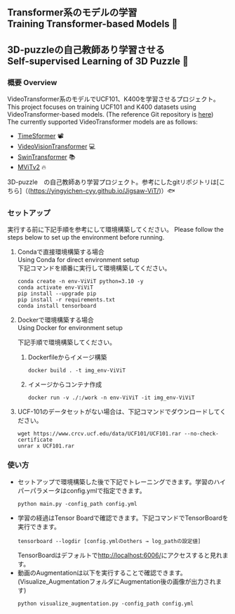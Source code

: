 ## Transformer系のモデルの学習 <br> Training Transformer-based Models 🚀
## 3D-puzzleの自己教師あり学習させる <br> Self-supervised Learning of 3D Puzzle 🎯



###  概要 Overview
VideoTransformer系のモデルでUCF101、K400を学習させるプロジェクト。<br>
This project focuses on training UCF101 and K400 datasets using VideoTransformer-based models. (The reference Git repository is [here](https://github.com/mx-mark/VideoTransformer-pytorch))<br>
The currently supported VideoTransformer models are as follows:
- [TimeSformer](https://arxiv.org/abs/2102.05095) 📽️
- [VideoVisionTransformer](https://arxiv.org/abs/2103.15691) 💻
- [SwinTransformer](https://arxiv.org/abs/2106.13230) 📚
- [MViTv2](https://arxiv.org/abs/2112.01526) 🔥

3D-puzzle　の自己教師あり学習プロジェクト。参考にしたgitリポジトリは[こちら]（(https://yingyichen-cyy.github.io/Jigsaw-ViT/)）🐟<br> 

### セットアップ
実行する前に下記手順を参考にして環境構築してください。
Please follow the steps below to set up the environment before running.

1. Condaで直接環境構築する場合<br>
Using Conda for direct environment setup<br>
    下記コマンドを順番に実行して環境構築してください。
    ```
    conda create -n env-ViViT python=3.10 -y
    conda activate env-ViViT
    pip install --upgrade pip
    pip install -r requirements.txt
    conda install tensorboard
    ```
2. Dockerで環境構築する場合<br>
Using Docker for environment setup<br>

    下記手順で環境構築してください。<br>
    1. Dockerfileからイメージ構築
        ```
        docker build . -t img_env-ViViT
        ```
    2. イメージからコンテナ作成
        ```
        docker run -v ./:/work -n env-ViViT -it img_env-ViViT
        ```

3. UCF-101のデータセットがない場合は、下記コマンドでダウンロードしてください。<br>
    ```
    wget https://www.crcv.ucf.edu/data/UCF101/UCF101.rar --no-check-certificate
    unrar x UCF101.rar
    ```

### 使い方
- セットアップで環境構築した後で下記でトレーニングできます。学習のハイパーパラメータはconfig.ymlで指定できます。
    ```
    python main.py -config_path config.yml
    ```
- 学習の経過はTensor Boardで確認できます。下記コマンドでTensorBoardを実行できます。
    ```
    tensorboard --logdir [config.ymlのothers → log_pathの設定値]
    ```
    TensorBoardはデフォルトで[http://localhost:6006/](http://localhost:6006/)にアクセスすると見れます。
- 動画のAugmentationは以下を実行することで確認できます。(Visualize_AugmentationフォルダにAugmentation後の画像が出力されます)
    ```
    python visualize_augmentation.py -config_path config.yml
    ```
